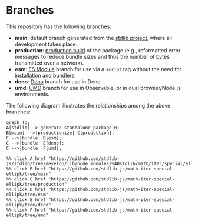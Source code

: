 <!--

@license Apache-2.0

Copyright (c) 2022 The Stdlib Authors.

Licensed under the Apache License, Version 2.0 (the "License");
you may not use this file except in compliance with the License.
You may obtain a copy of the License at

    http://www.apache.org/licenses/LICENSE-2.0

Unless required by applicable law or agreed to in writing, software
distributed under the License is distributed on an "AS IS" BASIS,
WITHOUT WARRANTIES OR CONDITIONS OF ANY KIND, either express or implied.
See the License for the specific language governing permissions and
limitations under the License.

-->

# Branches

This repository has the following branches:

-   **main**: default branch generated from the [stdlib project][stdlib-url], where all development takes place.
-   **production**: [production build][production-url] of the package (e.g., reformatted error messages to reduce bundle sizes and thus the number of bytes transmitted over a network).
-   **esm**: [ES Module][esm-url] branch for use via a `script` tag without the need for installation and bundlers.
-   **deno**: [Deno][deno-url] branch for use in Deno.
-   **umd**: [UMD][umd-url] branch for use in Observable, or in dual browser/Node.js environments.

The following diagram illustrates the relationships among the above branches:

```mermaid
graph TD;
A[stdlib]-->|generate standalone package|B;
B[main] -->|productionize| C[production];
C -->|bundle| D[esm];
C -->|bundle| E[deno];
C -->|bundle| F[umd];

%% click A href "https://github.com/stdlib-js/stdlib/tree/develop/lib/node_modules/%40stdlib/math/iter/special/ellipk"
%% click B href "https://github.com/stdlib-js/math-iter-special-ellipk/tree/main"
%% click C href "https://github.com/stdlib-js/math-iter-special-ellipk/tree/production"
%% click D href "https://github.com/stdlib-js/math-iter-special-ellipk/tree/esm"
%% click E href "https://github.com/stdlib-js/math-iter-special-ellipk/tree/deno"
%% click F href "https://github.com/stdlib-js/math-iter-special-ellipk/tree/umd"
```

[stdlib-url]: https://github.com/stdlib-js/stdlib/tree/develop/lib/node_modules/%40stdlib/math/iter/special/ellipk
[production-url]: https://github.com/stdlib-js/math-iter-special-ellipk/tree/production
[deno-url]: https://github.com/stdlib-js/math-iter-special-ellipk/tree/deno
[umd-url]: https://github.com/stdlib-js/math-iter-special-ellipk/tree/umd
[esm-url]: https://github.com/stdlib-js/math-iter-special-ellipk/tree/esm